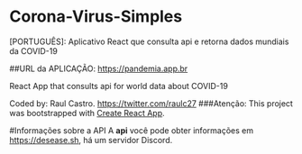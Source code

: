 # Corona-Virus-Simples

[PORTUGUÊS]: Aplicativo React que consulta api e retorna dados mundiais da COVID-19

##URL da APLICAÇÃO: 
https://pandemia.app.br

React App that consults api for world data about COVID-19


Coded by: Raul Castro. https://twitter.com/raulc27
###Atenção:
This project was bootstrapped with [Create React App](https://github.com/facebook/create-react-app).

#Informações sobre a API
A <b>api</b> você pode obter informações em https://desease.sh, há um servidor Discord.
